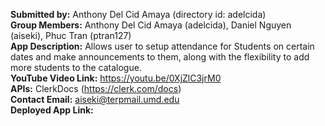 **Submitted by:** Anthony Del Cid Amaya (directory id: adelcida)  <br>
**Group Members:** Anthony Del Cid Amaya (adelcida), Daniel Nguyen (aiseki), Phuc Tran (ptran127)  <br>
**App Description:** Allows user to setup attendance for Students on certain dates and make announcements to them, along with the flexibility to add more students to the catalogue. <br>
**YouTube Video Link:** https://youtu.be/0XjZlC3jrM0 <br>
**APIs:** ClerkDocs (https://clerk.com/docs) <br>
**Contact Email:** aiseki@terpmail.umd.edu  <br>
**Deployed App Link:**  <br>
